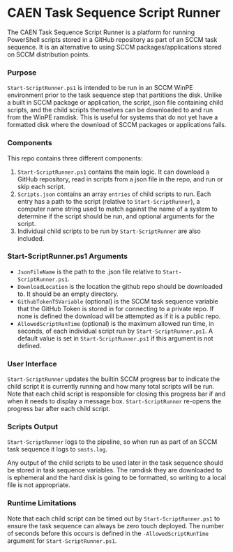 # CAEN Task Sequence Script Runner
The CAEN Task Sequence Script Runner is a platform for running PowerShell scripts stored in a GitHub repository as part of an SCCM task sequence. It is an alternative to using SCCM packages/applications stored on SCCM distribution points.

### Purpose
`Start-ScriptRunner.ps1` is intended to be run in an SCCM WinPE environment prior to the task sequence step that partitions the disk. Unlike a built in SCCM package or application, the script, json file containing child scripts, and the child scripts themselves can be downloaded to and run from the WinPE ramdisk. This is useful for systems that do not yet have a formatted disk where the download of SCCM packages or applications fails.

### Components
This repo contains three different components:
1. `Start-ScriptRunner.ps1` contains the main logic. It can download a GitHub repository, read in scripts from a json file in the repo, and run or skip each script. 
2. `Scripts.json` contains an array `entries` of child scripts to run. Each entry has a path to the script (relative to `Start-ScriptRunner`), a computer name string used to match against the name of a system to determine if the script should be run, and optional arguments for the script.
3. Individual child scripts to be run by `Start-ScriptRunner` are also included. 

### Start-ScriptRunner.ps1 Arguments
* `JsonFileName` is the path to the .json file relative to `Start-ScriptRunner.ps1`.
* `DownloadLocation` is the location the github repo should be downloaded to. It should be an empty directory.
* `GithubTokenTSVariable` (optional) is the SCCM task sequence variable that the GitHub Token is stored in for connecting to a private repo. If none is defined the download will be attempted as if it is a public repo.
* `AllowedScriptRunTime` (optional) is the maximum allowed run time, in seconds, of each individual script run by `Start-ScriptRunner.ps1`. A default value is set in `Start-ScriptRunner.ps1` if this argument is not defined.

### User Interface
`Start-ScriptRunner` updates the builtin SCCM progress bar to indicate the child script it is currently running and how many total scripts will be run. Note that each child script is responsible for closing this progress bar if and when it needs to display a message box. `Start-ScriptRunner` re-opens the progress bar after each child script.

### Scripts Output
`Start-ScriptRunner` logs to the pipeline, so when run as part of an SCCM task sequence it logs to `smsts.log`. 

Any output of the child scripts to be used later in the task sequence should be stored in task sequence variables. The ramdisk they are downloaded to is ephemeral and the hard disk is going to be formatted, so writing to a local file is not appropriate. 

### Runtime Limitations
Note that each child script can be timed out by `Start-ScriptRunner.ps1` to ensure the task sequence can always be zero touch deployed. The number of seconds before this occurs is defined in the `-AllowedScriptRunTime` argument for `Start-ScriptRunner.ps1`. 
